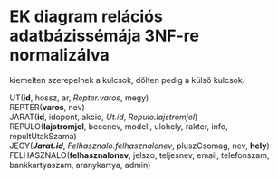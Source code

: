 # EK diagram relációs adatbázissémája 3NF-re normalizálva

kiemelten szerepelnek a kulcsok, dőlten pedig a külső kulcsok.

UT(**id**, hossz, ar, *Repter.varos*, megy)  
REPTER(**varos**, nev)  
JARAT(**id**, idopont, akcio, *Ut.id*, *Repulo.lajstromjel*)  
REPULO(**lajstromjel**, becenev, modell, ulohely, rakter, info, repultUtakSzama)   
JEGY(***Jarat.id***, *Felhasznalo.felhasznalonev*, pluszCsomag, nev, **hely**)  
FELHASZNALO(**felhasznalonev**, jelszo, teljesnev, email, telefonszam, bankkartyaszam, aranykartya, admin)  
  
